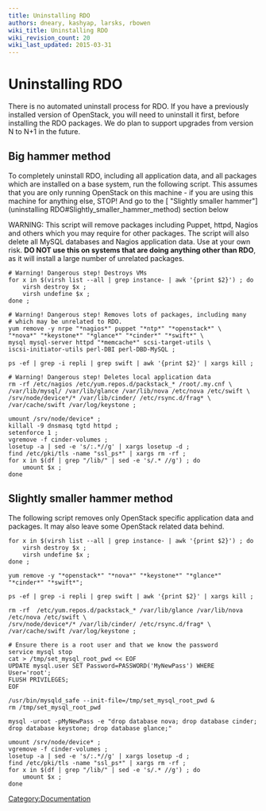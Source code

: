 ```yaml
---
title: Uninstalling RDO
authors: dneary, kashyap, larsks, rbowen
wiki_title: Uninstalling RDO
wiki_revision_count: 20
wiki_last_updated: 2015-03-31
---
```


# Uninstalling RDO

There is no automated uninstall process for RDO. If you have a previously installed version of OpenStack, you will need to uninstall it first, before installing the RDO packages. We do plan to support upgrades from version N to N+1 in the future.

## Big hammer method

To completely uninstall RDO, including all application data, and all packages which are installed on a base system, run the following script. This assumes that you are only running OpenStack on this machine - if you are using this machine for anything else, STOP! And go to the [ "Slightly smaller hammer"](uninstalling RDO#Slightly_smaller_hammer_method) section below

WARNING: This script will remove packages including Puppet, httpd, Nagios and others which you may require for other packages. The script will also delete all MySQL databases and Nagios application data. Use at your own risk. <b>DO NOT use this on systems that are doing anything other than RDO</b>, as it will install a large number of unrelated packages.

    # Warning! Dangerous step! Destroys VMs
    for x in $(virsh list --all | grep instance- | awk '{print $2}') ; do
        virsh destroy $x ;
        virsh undefine $x ;
    done ;

    # Warning! Dangerous step! Removes lots of packages, including many
    # which may be unrelated to RDO.
    yum remove -y nrpe "*nagios*" puppet "*ntp*" "*openstack*" \
    "*nova*" "*keystone*" "*glance*" "*cinder*" "*swift*" \
    mysql mysql-server httpd "*memcache*" scsi-target-utils \
    iscsi-initiator-utils perl-DBI perl-DBD-MySQL ;

    ps -ef | grep -i repli | grep swift | awk '{print $2}' | xargs kill ;

    # Warning! Dangerous step! Deletes local application data
    rm -rf /etc/nagios /etc/yum.repos.d/packstack_* /root/.my.cnf \
    /var/lib/mysql/ /var/lib/glance /var/lib/nova /etc/nova /etc/swift \
    /srv/node/device*/* /var/lib/cinder/ /etc/rsync.d/frag* \
    /var/cache/swift /var/log/keystone ;

    umount /srv/node/device* ;
    killall -9 dnsmasq tgtd httpd ;
    setenforce 1 ;
    vgremove -f cinder-volumes ;
    losetup -a | sed -e 's/:.*//g' | xargs losetup -d ;
    find /etc/pki/tls -name "ssl_ps*" | xargs rm -rf ;
    for x in $(df | grep "/lib/" | sed -e 's/.* //g') ; do
        umount $x ;
    done

## Slightly smaller hammer method

The following script removes only OpenStack specific application data and packages. It may also leave some OpenStack related data behind.

    for x in $(virsh list --all | grep instance- | awk '{print $2}') ; do
        virsh destroy $x ;
        virsh undefine $x ;
    done ;

    yum remove -y "*openstack*" "*nova*" "*keystone*" "*glance*" "*cinder*" "*swift*";

    ps -ef | grep -i repli | grep swift | awk '{print $2}' | xargs kill ;

    rm -rf  /etc/yum.repos.d/packstack_* /var/lib/glance /var/lib/nova /etc/nova /etc/swift \
    /srv/node/device*/* /var/lib/cinder/ /etc/rsync.d/frag* \
    /var/cache/swift /var/log/keystone ;

    # Ensure there is a root user and that we know the password
    service mysql stop
    cat > /tmp/set_mysql_root_pwd << EOF
    UPDATE mysql.user SET Password=PASSWORD('MyNewPass') WHERE User='root';
    FLUSH PRIVILEGES;
    EOF

    /usr/bin/mysqld_safe --init-file=/tmp/set_mysql_root_pwd &
    rm /tmp/set_mysql_root_pwd

    mysql -uroot -pMyNewPass -e "drop database nova; drop database cinder; drop database keystone; drop database glance;"

    umount /srv/node/device* ;
    vgremove -f cinder-volumes ;
    losetup -a | sed -e 's/:.*//g' | xargs losetup -d ;
    find /etc/pki/tls -name "ssl_ps*" | xargs rm -rf ;
    for x in $(df | grep "/lib/" | sed -e 's/.* //g') ; do
        umount $x ;
    done

<Category:Documentation>

